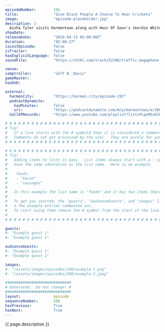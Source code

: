 ```yaml
---
episodeNumber:        192
title:                "Give Black People A Chance To Hear Crickets"
image:                "episode-placeholder.jpg"
description: |-
  Aisha Tyler visits Harmontown along with Hour Of Goon's Jeordie White and Fred Sablan for some complete insanity.
showDate:             
releaseDate:          "2016-04-13 05:00:00Z"
duration:             "02:08:27"
isLostEpisode:        false
isTrailer:            false
hasExplicitLanguage:  false
soundFile:            "https://chtbl.com/track/E2288/traffic.megaphone.fm/STA4323981266.mp3?updated=1560376564"

venue:                
comptroller:          "Jeff B. Davis"
gameMaster:           
hasDnD:               

external:
  harmonCity:         "https://harmon.city/episode-192"
  podcastDynamite:
    hasMinutes:       false
    url:              "https://podcastdynamite.com/#/p/Harmontown/e/208/192"
  hallOfRecords:      "https://www.youtube.com/playlist?list=PLqxM5x81hNOYYy-fQDCkPD9Au8aiwUuPC"

# # # # # # # # # # # # # # # # # # # # # # # # # # # # # # # # # # # # # # # # # # # # #
# Tip!
#   If a line starts with the # symbold then it is considered a comment.
#   Comments do not get processed by the wiki.  They are purely for your information.
# # # # # # # # # # # # # # # # # # # # # # # # # # # # # # # # # # # # # # # # # # # # #

# # # # # # # # # # # # # # # # # # # # # # # # # # # # # # # # # # # # # # # # # # # # #
# Tip!
#   Adding items to lists is easy.  List items always start with a - symbol and have
#   have the same identation as the list name.  Here is an example.
#
#    foods:
#    - "bacon"
#    - "sausages"
#
#   In this example the list name is "foods" and it has two items (bacon, and sausages).
#
#   To get you started, the "guests", "audienceGuests", and "images" lists below have
#   a few example entries commented out.
#   To start using them remove the # symbol from the start of the line.
#
# # # # # # # # # # # # # # # # # # # # # # # # # # # # # # # # # # # # # # # # # # # # #

guests:
#- "Example guest 1"
#- "Example guest 2"

audienceGuests:
#- "Example guest 1"
#- "Example guest 2"

images:
#- "/assets/images/episodes/208/example-1.png"
#- "/assets/images/episodes/208/example-2.jpeg"

##############################
# Generated.  Do not change! #
##############################
layout:               episode
sequenceNumber:       208
hasPrevious:          True
hasNext:              True
---
```


<!-- The episode description will be rendered here -->
{{ page.description }}

<!-- Add your content BELOW here -->
<!-- vvvvvvvvvvvvvvvvvvvvvvvvvvv -->




<!-- ^^^^^^^^^^^^^^^^^^^^^^^^^^^ -->
<!-- Add your content ABOVE here -->

<!-- The episode gallery will be rendered here -->